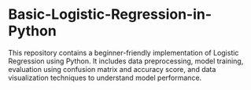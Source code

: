 # Basic-Logistic-Regression-in-Python
This repository contains a beginner-friendly implementation of Logistic Regression using Python. It includes data preprocessing, model training, evaluation using confusion matrix and accuracy score, and data visualization techniques to understand model performance.

